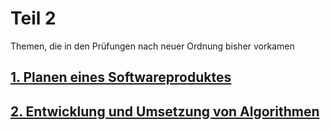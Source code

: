 # Teil 2

Themen, die in den Prüfungen nach neuer Ordnung bisher vorkamen

## [1. Planen eines Softwareproduktes](PlanenEinesSoftwareProduktes.md)

## [2. Entwicklung und Umsetzung von Algorithmen](EntwicklungUndUmsetzungVonAlgorithmen.md)
